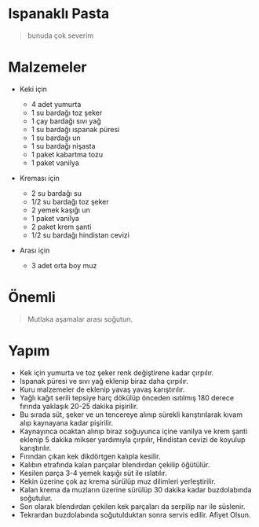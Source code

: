 # Ispanaklı Pasta
> bunuda çok severim

# Malzemeler
- Keki için
  - 4 adet yumurta
  - 1 su bardağı toz şeker
  - 1 çay bardağı sıvı yağ
  - 1 su bardağı ıspanak püresi
  - 1 su bardağı un
  - 1 su bardağı nişasta
  - 1 paket kabartma tozu
  - 1 paket vanilya

- Kreması için
  - 2 su bardağı su
  - 1/2 su bardağı toz şeker
  - 2 yemek kaşığı un
  - 1 paket vanilya
  - 2 paket krem şanti
  - 1/2 su bardağı hindistan cevizi

- Arası için
  - 3 adet orta boy muz

# Önemli
> Mutlaka aşamalar arası soğutun.

# Yapım 
- Kek için yumurta ve toz şeker renk değiştirene kadar çırpılır.
- Ispanak püresi ve sıvı yağ eklenip biraz daha çırpılır.
- Kuru malzemeler de eklenip yavaş yavaş karıştırılır.
- Yağlı kağıt serili tepsiye harç dökülüp önceden ısıtılmış 180 derece fırında yaklaşık 20-25 dakika pişirilir.
- Bu sırada süt, şeker ve un tencereye alınıp sürekli karıştırılarak kıvam alıp kaynayana kadar pişirilir.
- Kaynayınca ocaktan alınıp biraz soğuyunca içine vanilya ve krem şanti eklenip 5 dakika mikser yardımıyla çırpılır, Hindistan cevizi de koyulup karıştırılır.
- Fırından çıkan kek dikdörtgen kalıpla kesilir.
- Kalıbın etrafında kalan parçalar blendırdan çekilip öğütülür.
- Kesilen parça 3-4 yemek kaşığı süt ile ıslatılır.
- Kekin üzerine çok az krema sürülüp muz dilimleri yerleştirilir.
- Kalan krema da muzların üzerine sürülüp 30 dakika kadar buzdolabında soğutulur.
- Son olarak blendırdan çekilen kek parçaları da serpilip nar ile süslenir.
- Tekrardan buzdolabında soğutulduktan sonra servis edilir. Afiyet Olsun.
